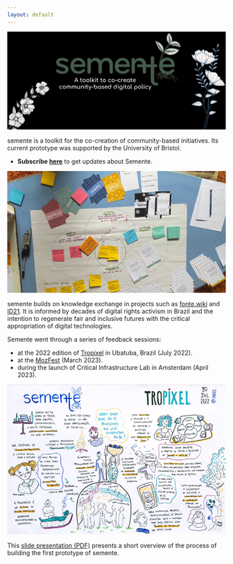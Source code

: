 ```yaml
---
layout: default
---
```


![semente](img/header.png)

semente is a toolkit for the co-creation of community-based initiatives. Its current prototype was supported by the University of Bristol.

  - **Subscribe [here](https://forms.gle/AoHdH7fD9VjxY6zf8)** to get updates about Semente.

![deck](img/deck.jpg)

semente builds on knowledge exchange in projects such as [fonte.wiki](https://fonte.wiki) and [ID21](https://fonte.wiki/id21). It is informed by decades of digital rights activism in Brazil and the intention to regenerate fair and inclusive futures with the critical appropriation of digital technologies.

Semente went through a series of feedback sessions:
 - at the 2022 edition of [Tropixel](https://tropixel.org) in Ubatuba, Brazil (July 2022).
 - at the [MozFest](https://schedule.mozillafestival.org/session/TNZJ3K-1) (March 2023).
 - during the launch of Critical Infrastructure Lab in Amsterdam (April 2023).

![Tropixel](img/visual.jpg)

This [slide presentation (PDF)](https://ia904701.us.archive.org/22/items/semente-23/semente_pub.pdf) presents a short overview of the process of building the first prototype of semente.
